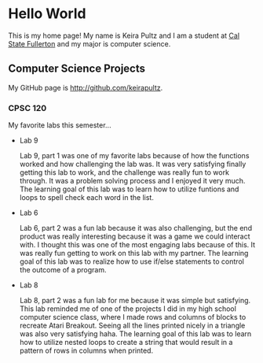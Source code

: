 # Hello World

This is my home page! My name is Keira Pultz and I am a student at [Cal State Fullerton](http://www.fullerton.edu/) and my major is computer science.

## Computer Science Projects

My GitHub page is http://github.com/keirapultz.

### CPSC 120

My favorite labs this semester...
* Lab 9

    Lab 9, part 1 was one of my favorite labs because of how the functions worked and how challenging the lab was. It was very satisfying finally getting this lab to work, and the challenge was really fun to work through. It was a problem solving process and I enjoyed it very much. The learning goal of this lab was to learn how to utilize funtions and loops to spell check each word in the list.

* Lab 6 

    Lab 6, part 2 was a fun lab because it was also challenging, but the end product was really interesting because it was a game we could interact with. I thought this was one of the most engaging labs because of this. It was really fun getting to work on this lab with my partner. The learning goal of this lab was to realize how to use if/else statements to control the outcome of a program.

* Lab 8

    Lab 8, part 2 was a fun lab for me because it was simple but satisfying. This lab reminded me of one of the projects I did in my high school computer science class, where I made rows and columns of blocks to recreate Atari Breakout. Seeing all the lines printed nicely in a triangle was also very satisfying haha. The learning goal of this lab was to learn how to utilize nested loops to create a string that would result in a pattern of rows in columns when printed.